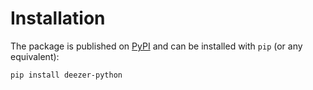 # Installation

The package is published on [PyPI](https://pypi.org/project/deezer-python/) 
and can be installed with `pip` (or any equivalent):

```bash
pip install deezer-python
```
